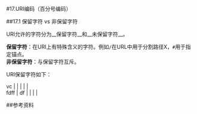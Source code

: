 #17.URI编码（百分号编码）
  
##17.1 保留字符 vs 非保留字符
  
URI允许的字符分为__保留字符__和__未保留字符__。

__保留字符__：在URI上有特殊含义的字符。例如`/`在URL中用于分割路径X，`#`用于指定锚点。<br>
__非保留字符__：与保留字符互斥。

URI保留字符如下：

vc       |      |        |       |       |      
fdff     | df   |        |       |       |      

##参考资料

